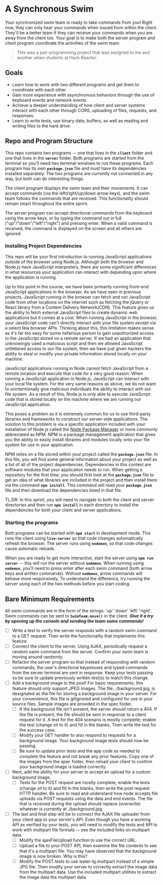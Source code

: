 # A Synchronous Swim #
Your synchronized swim team is ready to take commands from you! Right now, they can only hear your commands when issued from within the client. They'll be a better team if they can receive your commands when you are away from the client too. Your goal is to make both the server program and client program coordinate the activities of the swim team.
> This was a pair-programming project that was assigned to me and another when students at Hack Reactor.

## Goals ##
 * Learn how to work with two different programs and get them to coordinate with each other
 * Gain more experience with asynchronous behaviors through the use of keyboard events and network events
 * Achieve a deeper understanding of how client and server systems interact with each other through CORS, uploading of files, requests, and responses.
 * Learn to write tests, use binary data, buffers, as well as reading and writing files to the hard drive.

## Repo and Program Structure ##
This repo contains two programs -- one that lives in the **`client`** folder and one that lives in the **`server`** folder. Both programs are started from the terminal so you'll need two terminal windows to run these programs. Each program has its own **`package.json`** file and must have its dependencies installed separately. The two programs are currently not connected in any way, but both can do interesting things.

The client program displays the swim team and their movements. It can accept commands (via the left/right/up/down arrow keys), and the swim team follows the commands that are received. This functionality should remain intact throughout the entire sprint.

The server program can accept directional commands from the keyboard using the arrow keys, or by typing the command out in full ("up"/"down"/"left"/"right") and pressing enter. When a valid command is received, the command is displayed on the screen and all others are ignored.

### Installing Project Dependencies ###
This repo will be your first introduction to running JavaScript applications outside of the browser using Node.js. Although both the browser and Node.js have JavaScript interpreters, there are some significant differences in what resources your application can interact with depending upon where the application is running.

Up to this point in the course, we have been primarily running front-end JavaScript applications in the browser. As we have seen in previous projects, JavaScript running in the browser can fetch and run JavaScript code from other locations on the internet such as fetching the jQuery or React library from a Content Delivery Network(CDN). This feature gives us the ability to fetch external JavaScript files to create dynamic web applications but it comes at a cost. When running JavaScript in the browser, your JavaScript code can't directly interact with your file system except via a select few browser APIs. Thinking about this, this limitation makes sense as it's far too easy for some nefarious person to gain unauthorized access to the JavaScript stored on a remote server. If we had an application that unknowingly used a malicious script and then we allowed JavaScript unfettered access to our file system, then we have just given hackers the ability to steal or modify your private information stored locally on your machine.

JavaScript applications running in Node cannot fetch JavaScript from a remote location and execute that code for a very good reason. When running a JavaScript application in Node.js, JavaScript can interact with your local file system. For the very same reasons as above, we do not want to unintentionally give malicious individuals the ability to interact with our file system. As a result of this, Node.js is only able to execute JavaScript code that is stored locally on the machine where we are running our JavaScript application.

This poses a problem as it is extremely common for us to use third-party libraries and frameworks to construct our server-side applications. The solution to this problem is via a specific application included with your installation of Node.js called the [Node Package Manager](https://www.npmjs.com/) or more commonly abbreviated as NPM. NPM is a package management application that gives you the ability to easily install libraries and modules locally onto your file system for use in your application.

NPM relies on a file stored within your project called the **`package.json`** file. In this file, you will find some general information about your project as well as a list of all of the project dependencies. Dependencies in this context are software modules that your application needs to run. When getting a repository for the first time, you should first look at the **`package.json`** file to get an idea of what libraries are included in the project and then install them via the command **`npm install`**. This command will read your **`package.json`** file and then download the dependencies listed in that file.

TL;DR: In this sprint, you will need to navigate to both the client and server directories and then run **`npm install`** in each directory to install the dependencies for both your client and server applications.

### Starting the programs ###
Both programs can be started with **`npm start`** in development mode. This runs the client using **`live-server`** so that code changes automatically refresh the browser. The server runs using **`nodemon`**, so that code changes cause automatic reloads.

When you are ready to get more interactive, start the server using **`npm run server`** -- this will run the server without **`nodemon`**. When running using **`nodemon`**, you'll need to press enter after each swim command (both arrow keys and written commands). Without **`nodemon`**, arrow commands will behave more responsively. To understand the difference, try running the server using each of the two methods before you start coding.

## Bare Minimum Requirements ##
All swim commands are in the form of the strings: 'up' 'down' 'left' 'right'. Swim commands can be sent to **`SwimTeam.move()`** in the client. ___Give it a try by opening up the console and sending the team some commands!___
 - [ ] Write a test to verify the server responds with a random swim command to a GET request. Then write the functionality that implements this feature.
 - [ ] Connect the client to the server. Using AJAX, periodically request a random swim command from the server. Confirm your swim team is moving around randomly.
 - [ ] Refactor the server program so that instead of responding with random commands, the user's directional keypresses and typed commands from the server terminal are sent in response. Keep your tests passing so be sure to update previously written test(s) to match this change.
 - [ ] Add a background image to the pool! For basic requirements, this feature should only support JPEG images. The file, ./background.jpg, is designated as the file for storing a background image in your server. For your convenience, this file is gitignored and configured for use in your source files. Sample images are provided in the spec folder.
   - [ ] If the background file isn't present, the server should return a 404. If the file is present, the file should be sent in response to a client request for it. A test for the 404 scenario is mostly complete; enable the test (change xit to it) and fill in the blanks. Then write the test for the success case.
   - [ ] Modify your GET handler to also respond to requests for a background image. Your background image tests should now be passing.
   - [ ] Be sure to update prior tests and the app code as needed to complete the feature and not break any prior features. Copy one of the images from the spec folder, then reload your client to confirm your background image is loaded correctly.
 - [ ] Next, add the ability for your server to accept an upload for a custom background image.
   - [ ] Tests for the POST request are mostly complete; enable the tests (change xit to it) and fill in the blanks, then write the post request HTTP handler. Be sure to read and understand how node accepts file uploads via POST requests using the data and end events. The file that is received during the upload should replace (overwrite) whatever is currently at ./background.jpg.
 - [ ] The last and final step will be to connect the AJAX file uploader from your client app to your server's API. Even though you have a working API as verified by your tests, you will need to modify the tests and API to work with multipart file formats -- see the included links on multipart data.
   - [ ] Modify the ajaxFileUpload function to use the correct URL.
   - [ ] Upload a file to your POST API, then examine the file contents to see that it's a multipart file. You may have observed that the background image is now broken. Why is this?
   - [ ] Modify the POST tests to use water-lg.multipart instead of a simple JPG file. Then modify your server to correctly extract the image data from the multipart data. Use the included multipart utilities to extract the image data the multipart data.
